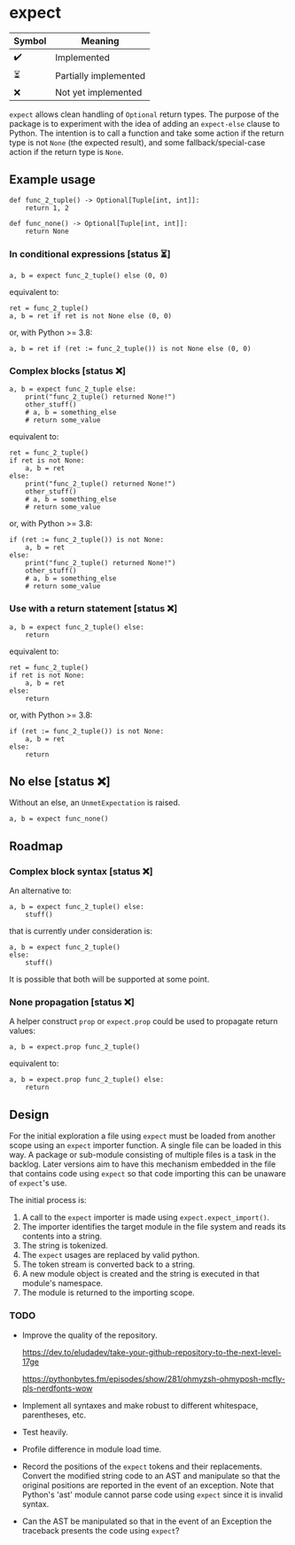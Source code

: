 # expect

| Symbol                   | Meaning               |
|--------------------------|-----------------------|
| :heavy_check_mark:       | Implemented           |
| :hourglass_flowing_sand: | Partially implemented |
| :x:                      | Not yet implemented   |

`expect` allows clean handling of `Optional` return types.
The purpose of the package is to experiment with the idea of adding an `expect-else` clause to Python.
The intention is to call a function and take some action if the return type is not `None` (the expected result), 
and some fallback/special-case action if the return type is `None`.

## Example usage

    def func_2_tuple() -> Optional[Tuple[int, int]]:
	    return 1, 2

    def func_none() -> Optional[Tuple[int, int]]:
        return None

### In conditional expressions \[status :hourglass_flowing_sand:<!--Partially implemented-->\]

    a, b = expect func_2_tuple() else (0, 0)

equivalent to:

    ret = func_2_tuple()
    a, b = ret if ret is not None else (0, 0)

or, with Python >= 3.8:

    a, b = ret if (ret := func_2_tuple()) is not None else (0, 0)

### Complex blocks \[status :x:<!--Not implemented-->\]

    a, b = expect func_2_tuple else:
        print("func_2_tuple() returned None!")
        other_stuff()
        # a, b = something_else
        # return some_value

equivalent to:

    ret = func_2_tuple()
    if ret is not None:
        a, b = ret
    else:
        print("func_2_tuple() returned None!")
        other_stuff()
        # a, b = something_else
        # return some_value

or, with Python >= 3.8:

    if (ret := func_2_tuple()) is not None:
        a, b = ret
    else:
        print("func_2_tuple() returned None!")
        other_stuff()
        # a, b = something_else
        # return some_value


### Use with a return statement \[status :x:<!--Not implemented-->\]

    a, b = expect func_2_tuple() else:
        return

equivalent to:
    
    ret = func_2_tuple()
    if ret is not None:
        a, b = ret
    else:
        return

or, with Python >= 3.8:

    if (ret := func_2_tuple()) is not None:
        a, b = ret
    else:
        return

## No else \[status :x:<!--Not implemented-->\]

Without an else, an `UnmetExpectation` is raised.

    a, b = expect func_none()

## Roadmap

### Complex block syntax \[status :x:<!--Not implemented-->\]

An alternative to:

    a, b = expect func_2_tuple() else:
        stuff()

that is currently under consideration is:

    a, b = expect func_2_tuple()
    else:
        stuff()

It is possible that both will be supported at some point.

### None propagation \[status :x:<!--Not implemented-->\]

A helper construct `prop` or `expect.prop` could be used to propagate return values:

    a, b = expect.prop func_2_tuple()

equivalent to:

    a, b = expect.prop func_2_tuple() else:
        return


## Design

For the initial exploration a file using `expect` must be loaded from another scope using an `expect` importer function.
A single file can be loaded in this way. A package or sub-module consisting of multiple files is a task in the backlog.
Later versions aim to have this mechanism embedded in the file that contains code using `expect` so that code importing
this can be unaware of `expect`'s use.

The initial process is:

1. A call to the `expect` importer is made using `expect.expect_import()`.
2. The importer identifies the target module in the file system and reads its contents into a string.
3. The string is tokenized.
4. The `expect` usages are replaced by valid python.
5. The token stream is converted back to a string.
6. A new module object is created and the string is executed in that module's namespace.
7. The module is returned to the importing scope.

### TODO

- Improve the quality of the repository.

  https://dev.to/eludadev/take-your-github-repository-to-the-next-level-17ge

  https://pythonbytes.fm/episodes/show/281/ohmyzsh-ohmyposh-mcfly-pls-nerdfonts-wow
- Implement all syntaxes and make robust to different whitespace, parentheses, etc.
- Test heavily.
- Profile difference in module load time.
- Record the positions of the `expect` tokens and their replacements.
  Convert the modified string code to an AST and manipulate so that the original positions are reported in the event of
  an exception. Note that Python's 'ast' module cannot parse code using `expect` since it is invalid syntax.
- Can the AST be manipulated so that in the event of an Exception the traceback presents the code using `expect`?

